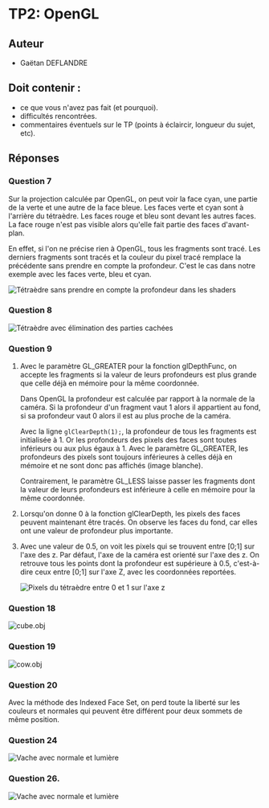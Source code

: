 TP2: OpenGL
===========


## Auteur

 - Gaëtan DEFLANDRE
 
 
## Doit contenir :

- ce que vous n'avez pas fait (et pourquoi).
- difficultés rencontrées.
- commentaires éventuels sur le TP (points à éclaircir, longueur du
  sujet, etc).


## Réponses

### Question 7

Sur la projection calculée par OpenGL, on peut voir la face cyan, une
partie de la verte et une autre de la face bleue. Les faces verte et
cyan sont à l'arrière du tétraèdre. Les faces rouge et bleu sont
devant les autres faces. La face rouge n'est pas visible alors qu'elle
fait partie des faces d'avant-plan.

En effet, si l'on ne précise rien à OpenGL, tous les fragments sont
tracé. Les derniers fragments sont tracés et la couleur du pixel tracé
remplace la précédente sans prendre en compte la profondeur. C'est le
cas dans notre exemple avec les faces verte, bleu et cyan.

![Tétraèdre sans prendre en compte la profondeur dans les shaders](media/snapshot/capture_0000.png)


### Question 8

![Tétraèdre avec élimination des parties cachées](media/snapshot/capture_0001.png)


### Question 9

 1. Avec le paramètre GL_GREATER pour la fonction glDepthFunc, on
    accepte les fragments si la valeur de leurs profondeurs est plus
    grande que celle déjà en mémoire pour la même coordonnée.

    Dans OpenGL la profondeur est calculée par rapport à la normale de
    la caméra. Si la profondeur d'un fragment vaut 1 alors il
    appartient au fond, si sa profondeur vaut 0 alors il est au plus
    proche de la caméra.

    Avec la ligne `glClearDepth(1);`, la profondeur de tous les
    fragments est initialisée à 1. Or les profondeurs des pixels des
    faces sont toutes inférieurs ou aux plus égaux à 1. Avec le paramètre
    GL_GREATER, les profondeurs des pixels sont toujours inférieures à
    celles déjà en mémoire et ne sont donc pas affichés (image
    blanche).

    Contrairement, le paramètre GL_LESS laisse passer les fragments
    dont la valeur de leurs profondeurs est inférieure à celle en
    mémoire pour la même coordonnée.

 2. Lorsqu'on donne 0 à la fonction glClearDepth, les pixels des faces
    peuvent maintenant être tracés. On observe les faces du fond, car
    elles ont une valeur de profondeur plus importante.

 3. Avec une valeur de 0.5, on voit les pixels qui se trouvent entre
    [0;1] sur l'axe des z. Par défaut, l'axe de la caméra est orienté
    sur l'axe des z. On retrouve tous les points dont la profondeur
    est supérieure à 0.5, c'est-à-dire ceux entre [0;1] sur l'axe Z,
    avec les coordonnées reportées.

    ![Pixels du tétraèdre entre 0 et 1 sur l'axe z](media/snapshot/capture_0002.png)


### Question 18

![cube.obj](media/snapshot/capture_0005.png)


### Question 19

![cow.obj](media/snapshot/capture_0007.png)


### Question 20

Avec la méthode des Indexed Face Set, on perd toute la liberté sur les
couleurs et normales qui peuvent être différent pour deux sommets de
même position.


### Question 24

![Vache avec normale et lumière](media/snapshot/capture_0008.png)


### Question 26.

![Vache avec normale et lumière](media/snapshot/capture_0010.png)
